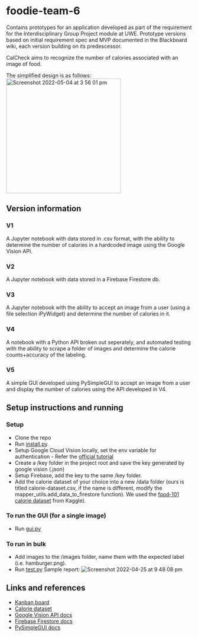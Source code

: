# foodie-team-6
Contains prototypes for an application developed as part of the requirement for the Interdisciplinary Group Project module at UWE. 
Prototype versions based on initial requirement spec and MVP documented in the Blackboard wiki, each version building on its predescessor. 

CalCheck aims to recognize the number of calories associated with an image of food.

The simplified design is as follows:
<img width="310" alt="Screenshot 2022-05-04 at 3 56 01 pm" src="https://user-images.githubusercontent.com/8774488/166711112-016dc409-7e5d-4e3e-8db1-05f13d1c25df.png">

## Version information
### V1
A Jupyter notebook with data stored in .csv format, with the ability to determine the number of calories in a hardcoded image using the Google Vision API.

### V2
A Jupyter notebook with data stored in a Firebase Firestore db.

### V3
A Jupyter notebook with the ability to accept an image from a user (using a file selection iPyWidget) and determine the number of calories in it.

### V4
A notebook with a Python API broken out seperately, and automated testing with the ability to scrape a folder of images and determine the calorie counts+accuracy of the labeling.

### V5 
A simple GUI developed using PySimpleGUI to accept an image from a user and display the number of calories using the API developed in V4.

## Setup instructions and running
### Setup
* Clone the repo 
* Run [install.py](https://github.com/nutellaweera/foodie-team-6/blob/main/mvp_refactored/install.py).
* Setup Google Cloud Vision locally, set the env variable for authentication - Refer the [official tutorial](https://codelabs.developers.google.com/codelabs/cloud-vision-api-python#1)
* Create a /key folder in the project root and save the key generated by google vision (.json)
* Setup Firebase, add the key to the same /key folder.
* Add the calorie dataset of your choice into a new /data folder (ours is titled calorie-dataset.csv, if the name is different, modify the mapper_utils.add_data_to_firestore function). We used the [food-101 calorie dataset](https://www.kaggle.com/datasets/vaishnavivenkatesan/food-and-their-calories) from Kaggle).

### To run the GUI (for a single image)
* Run [gui.py](https://github.com/nutellaweera/foodie-team-6/blob/main/mvp_refactored/gui.py) 

### To run in bulk
* Add images to the /images folder, name them with the expected label (i.e. hamburger.png).
* Run [test.py](https://github.com/nutellaweera/foodie-team-6/blob/main/mvp_refactored/test.py)
Sample report:
![Screenshot 2022-04-25 at 9 48 08 pm](https://user-images.githubusercontent.com/8774488/166497283-ac402f8d-fb56-4e4d-908a-a2a8e4a41fd4.png)


## Links and references
* [Kanban board](https://github.com/users/nutellaweera/projects/1)
* [Calorie dataset](https://www.kaggle.com/datasets/vaishnavivenkatesan/food-and-their-calories)
* [Google Vision API docs](https://cloud.google.com/vision/docs)
* [Firebase Firestore docs](https://firebase.google.com/docs/firestore)
* [PySimpleGUI docs](https://pysimplegui.readthedocs.io/en/latest/)
